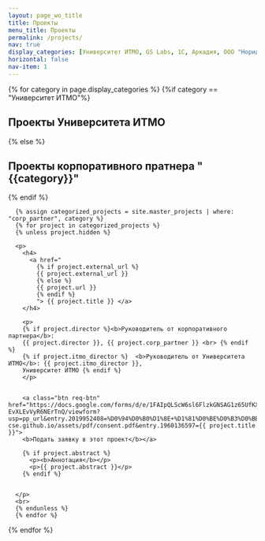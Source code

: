 ```yaml
---
layout: page_wo_title
title: Проекты
menu_title: Проекты
permalink: /projects/
nav: true 
display_categories: [Университет ИТМО, GS Labs, 1C, Аркадия, ООО "Нориджи", Deutsche Telekom, ПАО "Банк ВТБ"]
horizontal: false
nav-item: 1
---
```


<div class="projects">
  <!-- Display categorized projects -->
    {% for category in page.display_categories %}
      {%if category == "Университет ИТМО"%}
        <h2 class="category">Проекты Университета ИТМО</h2>
      {% else %}
        <h2 class="category">Проекты корпоративного пратнера "{{category}}"</h2>
      {% endif %}

      {% assign categorized_projects = site.master_projects | where: "corp_partner", category %}
      {% for project in categorized_projects %}
      {% unless project.hidden %}

      <p>
        <h4>
          <a href="
            {% if project.external_url %}
            {{ project.external_url }}
            {% else %}
            {{ project.url }}
            {% endif %}
            "> {{ project.title }} </a>   
        </h4>    
                  
        <p>
        {% if project.director %}<b>Руководитель от корпоративного партнера</b>: 
        {{ project.director }}, {{ project.corp_partner }} <br> {% endif %} 
        {% if project.itmo_director %}  <b>Руководитель от Университета ИТМО</b>: {{ project.itmo_director }}, 
        Университет ИТМО {% endif %}
        </p>


        <a class="btn req-btn" href="https://docs.google.com/forms/d/e/1FAIpQLScW6sl6FlzkGNSAG1z65UfKXzvOrKkaw-EvXLEvVyR6NErTnQ/viewform?usp=pp_url&entry.2019952408=%D0%94%D0%B0%D1%8E+%D1%81%D0%BE%D0%B3%D0%BB%D0%B0%D1%81%D0%B8%D0%B5+%D0%BD%D0%B0+%D0%BE%D0%B1%D1%80%D0%B0%D0%B1%D0%BE%D1%82%D0%BA%D1%83+%D0%BF%D0%B5%D1%80%D1%81%D0%BE%D0%BD%D0%B0%D0%BB%D1%8C%D0%BD%D1%8B%D1%85+%D0%B4%D0%B0%D0%BD%D0%BD%D1%8B%D1%85+%D0%BF%D0%BE+%D1%84%D0%BE%D1%80%D0%BC%D0%B5+https://itmo-cse.github.io/assets/pdf/consent.pdf&entry.1960136597={{ project.title }}">
        <b>Подать заявку в этот проект</b></a>
                  
        {% if project.abstract %}
          <p><b>Аннотация</b></p>
          <p>{{ project.abstract }}</p>
        {% endif %}


      </p>
      <br>
      {% endunless %}
      {% endfor %}


  {% endfor %}

</div>
